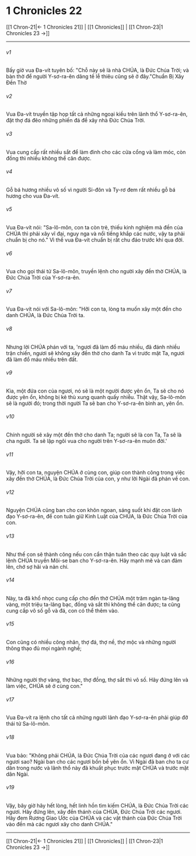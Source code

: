 # 1 Chronicles 22

[[1 Chron-21|← 1 Chronicles 21]] | [[1 Chronicles]] | [[1 Chron-23|1 Chronicles 23 →]]
***



###### v1 
Bấy giờ vua Đa-vít tuyên bố: "Chỗ này sẽ là nhà CHÚA, là Đức Chúa Trời; và bàn thờ để người Y-sơ-ra-ên dâng tế lễ thiêu cũng sẽ ở đây."Chuẩn Bị Xây Đền Thờ 

###### v2 
Vua Đa-vít truyền tập họp tất cả những ngoại kiều trên lãnh thổ Y-sơ-ra-ên, đặt thợ đá đẽo những phiến đá để xây nhà Đức Chúa Trời. 

###### v3 
Vua cung cấp rất nhiều sắt để làm đinh cho các cửa cổng và làm móc, còn đồng thì nhiều không thể cân được. 

###### v4 
Gỗ bá hương nhiều vô số vì người Si-đôn và Ty-rơ đem rất nhiều gỗ bá hương cho vua Đa-vít. 

###### v5 
Vua Đa-vít nói: "Sa-lô-môn, con ta còn trẻ, thiếu kinh nghiệm mà đền của CHÚA thì phải xây vĩ đại, nguy nga và nổi tiếng khắp các nước, vậy ta phải chuẩn bị cho nó." Vì thế vua Đa-vít chuẩn bị rất chu đáo trước khi qua đời. 

###### v6 
Vua cho gọi thái tử Sa-lô-môn, truyền lệnh cho người xây đền thờ CHÚA, là Đức Chúa Trời của Y-sơ-ra-ên. 

###### v7 
Vua Đa-vít nói với Sa-lô-môn: "Hỡi con ta, lòng ta muốn xây một đền cho danh CHÚA, là Đức Chúa Trời ta. 

###### v8 
Nhưng lời CHÚA phán với ta, 'ngươi đã làm đổ máu nhiều, đã đánh nhiều trận chiến, ngươi sẽ không xây đền thờ cho danh Ta vì trước mặt Ta, ngươi đã làm đổ máu nhiều trên đất. 

###### v9 
Kìa, một đứa con của ngươi, nó sẽ là một người được yên ổn, Ta sẽ cho nó được yên ổn, không bị kẻ thù xung quanh quấy nhiễu. Thật vậy, Sa-lô-môn sẽ là người đó; trong thời người Ta sẽ ban cho Y-sơ-ra-ên bình an, yên ổn. 

###### v10 
Chính người sẽ xây một đền thờ cho danh Ta; người sẽ là con Ta, Ta sẽ là cha người. Ta sẽ lập ngôi vua cho người trên Y-sơ-ra-ên muôn đời.' 

###### v11 
Vậy, hỡi con ta, nguyện CHÚA ở cùng con, giúp con thành công trong việc xây đền thờ CHÚA, là Đức Chúa Trời của con, y như lời Ngài đã phán về con. 

###### v12 
Nguyện CHÚA cũng ban cho con khôn ngoan, sáng suốt khi đặt con lãnh đạo Y-sơ-ra-ên, để con tuân giữ Kinh Luật của CHÚA, là Đức Chúa Trời của con. 

###### v13 
Như thế con sẽ thành công nếu con cẩn thận tuân theo các quy luật và sắc lệnh CHÚA truyền Môi-se ban cho Y-sơ-ra-ên. Hãy mạnh mẽ và can đảm lên, chớ sợ hãi và nản chí. 

###### v14 
Này, ta đã khổ nhọc cung cấp cho đền thờ CHÚA một trăm ngàn ta-lâng vàng, một triệu ta-lâng bạc, đồng và sắt thì không thể cân được; ta cũng cung cấp vô số gỗ và đá, con có thể thêm vào. 

###### v15 
Con cũng có nhiều công nhân, thợ đá, thợ nề, thợ mộc và những người thông thạo đủ mọi ngành nghề; 

###### v16 
Những người thợ vàng, thợ bạc, thợ đồng, thợ sắt thì vô số. Hãy đứng lên và làm việc, CHÚA sẽ ở cùng con." 

###### v17 
Vua Đa-vít ra lệnh cho tất cả những người lãnh đạo Y-sơ-ra-ên phải giúp đỡ thái tử Sa-lô-môn. 

###### v18 
Vua bảo: "Không phải CHÚA, là Đức Chúa Trời của các ngươi đang ở với các ngươi sao? Ngài ban cho các ngươi bốn bề yên ổn. Vì Ngài đã ban cho ta cư dân trong nước và lãnh thổ này đã khuất phục trước mặt CHÚA và trước mặt dân Ngài. 

###### v19 
Vậy, bây giờ hãy hết lòng, hết linh hồn tìm kiếm CHÚA, là Đức Chúa Trời các ngươi. Hãy đứng lên, xây đền thánh của CHÚA, Đức Chúa Trời các ngươi. Hãy đem Rương Giao Ước của CHÚA và các vật thánh của Đức Chúa Trời vào đền mà các ngươi xây cho danh CHÚA."

***
[[1 Chron-21|← 1 Chronicles 21]] | [[1 Chronicles]] | [[1 Chron-23|1 Chronicles 23 →]]
